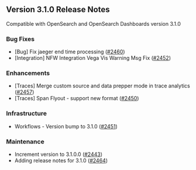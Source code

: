 ## Version 3.1.0 Release Notes

Compatible with OpenSearch and OpenSearch Dashboards version 3.1.0

### Bug Fixes

- [Bug] Fix jaeger end time processing ([#2460](https://github.com/opensearch-project/dashboards-observability/pull/2460))
- [Integration] NFW Integration Vega Vis Warning Msg Fix ([#2452](https://github.com/opensearch-project/dashboards-observability/pull/2452))

### Enhancements

- [Traces] Merge custom source and data prepper mode in trace analytics ([#2457](https://github.com/opensearch-project/dashboards-observability/pull/2457))
- [Traces] Span Flyout - support new format ([#2450](https://github.com/opensearch-project/dashboards-observability/pull/2450))

### Infrastructure

- Workflows - Version bump to 3.1.0 ([#2451](https://github.com/opensearch-project/dashboards-observability/pull/2451))

### Maintenance

- Increment version to 3.1.0.0 ([#2443](https://github.com/opensearch-project/dashboards-observability/pull/2443))
- Adding release notes for 3.1.0 ([#2464](https://github.com/opensearch-project/dashboards-observability/pull/2464))
